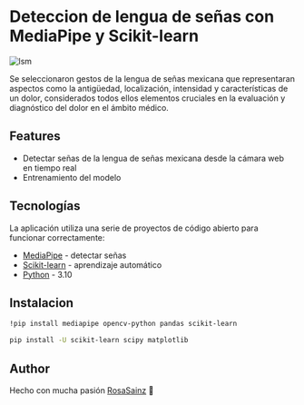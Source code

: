 # Deteccion de lengua de señas con MediaPipe y Scikit-learn
![lsm](https://ai.google.dev/static/mediapipe/images/solutions/pose_landmarks_index.png?hl=es-419)

Se seleccionaron gestos de la lengua de señas mexicana que representaran aspectos como la antigüedad, localización, intensidad y características de un dolor, considerados todos ellos elementos cruciales en la evaluación y diagnóstico del dolor en el ámbito médico.

## Features

- Detectar señas de la lengua de señas mexicana desde la cámara web en tiempo real
- Entrenamiento del modelo
  
## Tecnologías
La aplicación utiliza una serie de proyectos de código abierto para funcionar correctamente:

- [MediaPipe] - detectar señas
- [Scikit-learn] - aprendizaje automático
- [Python] - 3.10

## Instalacion

```sh
!pip install mediapipe opencv-python pandas scikit-learn
```
```sh
pip install -U scikit-learn scipy matplotlib
```
## Author
Hecho con mucha pasión [RosaSainz](https://github.com/rosaainz) 💜

   [MediaPipe]: <https://ai.google.dev/edge/mediapipe/solutions/guide?hl=es-419>
   [Scikit-learn]: <https://scikit-learn.org/stable/>
   [Python]: <https://www.python.org/>

